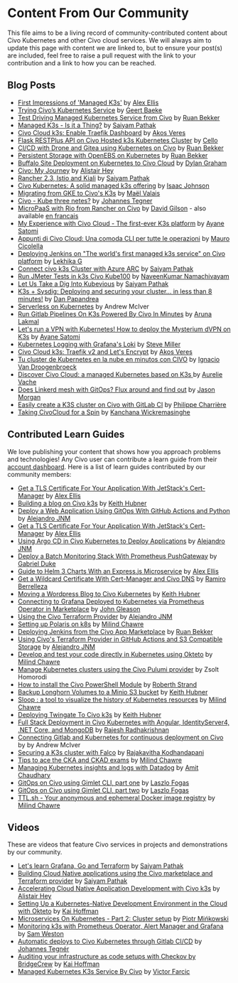# Content From Our Community

This file aims to be a living record of community-contributed content about Civo Kubernetes and other Civo cloud services. We will always aim to update this page with content we are linked to, but to ensure your post(s) are included, feel free to raise a pull request with the link to your contribution and a link to how you can be reached.

## Blog Posts
* [First Impressions of 'Managed K3s'](https://rancher.com/blog/2019/first-impressions-managed-k3s/) by [Alex Ellis](https://twitter.com/alexellisuk)
* [Trying Civo’s Kubernetes Service](https://blog.baeke.info/2019/10/28/trying-civos-kubernetes-service/) by [Geert Baeke](https://twitter.com/geertbaeke)
* [Test Driving Managed Kubernetes Service from Civo](https://sysadmins.co.za/test-driving-managed-kubernetes-service-from-civo/) by [Ruan Bekker](https://twitter.com/ruanbekker)
* [Managed K3s - Is it a Thing?](https://medium.com/@SaiyamPathak/managed-k3s-is-it-a-thing-9397799c38a) by [Saiyam Pathak](https://twitter.com/Saiyampathak)
* [Civo Cloud k3s: Enable Traefik Dashboard](https://akos.me/2019/Civo-Cloud-Enable-Traefik-Dashboard/) by [Akos Veres](https://twitter.com/puck)
* [Flask RESTPlus API on Civo Hosted k3s Kubernetes Cluster](https://www.cellerich.ch/2019/11/30/flask-restplus-api-on-civo-hosted-k3s-kubernetes-cluster/) by [Cello](https://www.cellerich.ch/about/)
* [CI/CD with Drone and Gitea using Kubernetes on Civo](https://sysadmins.co.za/ci-cd-with-drone-and-gitea-using-kubernetes-on-civo-post-1/) by [Ruan Bekker](https://twitter.com/ruanbekker)
* [Persistent Storage with OpenEBS on Kubernetes](https://sysadmins.co.za/persistent-storage-with-openebs-on-kubernetes/) by [Ruan Bekker](https://twitter.com/ruanbekker)
* [Buffalo Site Deployment on Kubernetes to Civo Cloud](https://grhm.dev/posts/buffalo-deployment-to-civo/) by [Dylan Graham](https://twitter.com/plusplusdylan/)
* [Civo: My Journey](https://blog.heyal.co.uk/civo-my-journey/) by [Alistair Hey](https://twitter.com/alistair_hey)
* [Rancher 2.3, Istio and Kiali](https://rancher.com/blog/2020/rancher-istio-kiali/) by [Saiyam Pathak](https://twitter.com/Saiyampathak)
* [Civo Kubernetes: A solid managed k3s offering](https://freshbrewed.science/civo-k8s-part-1/index.html) by [Isaac Johnson](https://twitter.com/AHEAD_Isaac)
* [Migrating from GKE to Civo's K3s](https://maelvls.dev/from-gke-to-civo-k3s/) by [Maël Valais](https://twitter.com/maelvls)
* [Civo - Kube three netes?](https://jite.eu/2020/5/5/kube-three-netes/) by [Johannes Tegner](https://twitter.com/_JiTe_)
* [MicroPaaS with Rio from Rancher on Civo](https://wetry.tech/micropaas-with-rio-from-rancher-en/) by [David Gilson](https://twitter.com/gilsondavid5) - also available [en francais](https://wetry.tech/micropaas-with-rio-from-rancher/)
* [My Experience with Civo Cloud - The first-ever K3s platform](https://dev.to/sr229/my-experience-with-civo-cloud-the-first-ever-k3s-platform-16nb) by [Ayane Satomi](https://dev.to/sr229)
* [Appunti di Civo Cloud: Una comoda CLI per tutte le operazioni](https://www.emmecilab.net/appunti-di-civo-cloud-una-comoda-cli-per-tutte-le-operazioni/) by [Mauro Cicolella](https://twitter.com/emmecilab)
* [Deploying Jenkins on "The world's first managed k3s service" on Civo platform](https://www.linkedin.com/pulse/deploying-jenkins-worlds-first-managed-k3s-service-civo-goswami/) by [Lekhika G](https://twitter.com/Lekhika__)
* [Connect civo k3s Cluster with Azure ARC](https://hashnode.com/post/connect-civo-k3s-cluster-with-azure-arc-ckcmr5ph200avlis1frgl7lkx) by [Saiyam Pathak](https://twitter.com/Saiyampathak)
* [Run JMeter Tests in k3s Civo Kube100](https://qainsights.com/run-jmeter-tests-in-k3s-civo-kube100/) by [NaveenKumar Namachivayam](https://twitter.com/qainsights)
* [Let Us Take a Dig Into Kubevious](https://saiyampathak.com/let-us-take-a-dig-into-kubevious-ckea9d9r700muxhs19jtr3xr8) by [Saiyam Pathak](https://twitter.com/Saiyampathak)
* [K3s + Sysdig: Deploying and securing your cluster… in less than 8 minutes!](https://sysdig.com/blog/k3s-sysdig-falco/) by [Dan Papandrea](https://twitter.com/danpopnyc)
* [Serverless on Kubernetes](https://medium.com/@andrew_18142/serverless-on-kubernetes-93dd40b6bbb6) by Andrew McIver
* [Run Gitlab Pipelines On K3s Powered By Civo In Minutes](https://www.techcrumble.net/2020/11/k3s-powered-civo-cloud/) by [Aruna Lakmal](https://twitter.com/techcrumble_net)
* [Let's run a VPN with Kubernetes! How to deploy the Mysterium dVPN on K3s](https://dev.to/sr229/let-s-run-a-vpn-with-kubernetes-how-to-deploy-the-mysterium-dvpn-on-k3s-4iph) by [Ayane Satomi](https://dev.to/sr229)
* [Kubernetes Logging with Grafana's Loki](https://www.r15cookie.com/post/2021-01-02-loki/) by [Steve Miller](https://twitter.com/scubbasteve25)
* [Civo Cloud k3s: Traefik v2 and Let's Encrypt](https://akos.me/2019/civo-cloud-treafik-v2-tls/) by [Akos Veres](https://twitter.com/puck)
* [Tu cluster de Kubernetes en la nube en minutos con CIVO](https://cduser.com/tu-cluster-de-kubernetes-en-minutos-en-la-nube-con-civo/) by [Ignacio Van Droogenbroeck](https://twitter.com/hectorivand)
* [Discover Civo Cloud: a managed Kubernetes based on K3s ](https://dev.to/stack-labs/discover-civo-cloud-a-managed-kubernetes-based-on-k3s-1mj) by [Aurelie Vache](https://twitter.com/aurelievache)
* [Does Linkerd mesh with GitOps? Flux around and find out](https://buoyant.io/2021/04/08/does-linkerd-mesh-with-gitops/) by [Jason Morgan](https://twitter.com/RJasonMorgan)
* [Easily create a K3S cluster on Civo with GitLab CI](https://gitlab.com/k33g_org/k33g_org.gitlab.io/-/issues/73) by [Philippe Charrière](https://twitter.com/k33g_org)
* [Taking CivoCloud for a Spin](https://medium.com/@kanchana.w/taking-civocloud-for-a-spin-7bf363acf431) by [Kanchana Wickremasinghe](https://twitter.com/nzicecool)

## Contributed Learn Guides
We love publishing your content that shows how you approach problems and technologies! Any Civo user can contribute a learn guide from their [account dashboard](https://www.civo.com/account/guides). Here is a list of learn guides contributed by our community members:
* [Get a TLS Certificate For Your Application With JetStack's Cert-Manager](https://www.civo.com/learn/get-a-tls-certificate-for-your-application-with-jetstack-s-cert-manager) by [Alex Ellis](https://twitter.com/alexellisuk)
* [Building a blog on Civo k3s](https://www.civo.com/learn/building-a-blog-on-civo-k3s) by [Keith Hubner](https://twitter.com/keithhubner)
* [Deploy a Web Application Using GitOps With GitHub Actions and Python](https://www.civo.com/learn/deploy-a-web-application-using-gitops-with-github-actions-and-python-in-civo) by [Alejandro JNM](https://twitter.com/alejandrojnm)
* [Get a TLS Certificate For Your Application With JetStack's Cert-Manager](https://www.civo.com/learn/get-a-tls-certificate-for-your-application-with-jetstack-s-cert-manager) by [Alex Ellis](https://twitter.com/alexellisuk)
* [Using Argo CD in Civo Kubernetes to Deploy Applications](https://www.civo.com/learn/install-argo-cd-in-k3s-civo-cloud-for-deploy-applications) by [Alejandro JNM](https://twitter.com/alejandrojnm)
* [Deploy a Batch Monitoring Stack With Prometheus PushGateway](https://www.civo.com/learn/deploy-a-batch-monitoring-stack-with-prometheus-pushgateway#introduction) by [Gabriel Duke](https://twitter.com/sudoDuke)
* [Guide to Helm 3 Charts With an Express.js Microservice](https://www.civo.com/learn/guide-to-helm-3-with-an-express-js-microservice) by [Alex Ellis](https://twitter.com/alexellisuk)
* [Get a Wildcard Certificate With Cert-Manager and Civo DNS](https://www.civo.com/learn/get-a-wildcard-certificate-with-cert-manager-and-civo-dns) by [Ramiro Berrelleza](https://twitter.com/rberrelleza)
* [Moving a Wordpress Blog to Civo Kubernetes](https://www.civo.com/learn/moving-wordpress-to-civo-kubernetes) by [Keith Hubner](https://twitter.com/keithhubner)
* [Connecting to Grafana Deployed to Kubernetes via Prometheus Operator in Marketplace](https://www.civo.com/learn/connecting-to-grafana-deployed-to-kubernetes-via-prometheus-operator-in-marketplace) by [John Gleason](https://twitter.com/johnnygtech)
* [Using the Civo Terraform Provider](https://www.civo.com/learn/using-the-civo-terraform-provider) by [Alejandro JNM](https://twitter.com/alejandrojnm)
* [Setting up Polaris on k8s](https://www.civo.com/learn/setting-up-polaris-on-k8s) by [Milind Chawre](https://milindchawre.github.io)
* [Deploying Jenkins from the Civo App Marketplace](https://www.civo.com/learn/deploy-jenkins-from-the-civo-app-marketplace) by [Ruan Bekker](https://twitter.com/ruanbekker)
* [Using Civo's Terraform Provider in GitHub Actions and S3 Compatible Storage](https://www.civo.com/learn/use-the-terraform-provider-of-civo-in-github-actions-and-s3-to-save-the-state) by [Alejandro JNM](https://twitter.com/alejandrojnm)
* [Develop and test your code directly in Kubernetes using Okteto](https://www.civo.com/learn/okteto-a-tool-to-develop-and-test-your-code-directly-in-kubernetes) by [Milind Chawre](https://twitter.com/milindchawre)
* [Manage Kubernetes clusters using the Civo Pulumi provider](https://www.civo.com/learn/kubernetes-clusters-using-the-civo-pulumi-provider) by Zsolt Homorodi
* [How to install the Civo PowerShell Module](https://www.civo.com/learn/how-to-install-the-civo-powershell-module) by [Roberth Strand](https://twitter.com/Roberthtweets)
* [Backup Longhorn Volumes to a Minio S3 bucket](https://www.civo.com/learn/backup-longhorn-volumes-to-a-minio-s3-bucket) by [Keith Hubner](https://twitter.com/keithhubner)
* [Sloop : a tool to visualize the history of Kubernetes resources](https://www.civo.com/learn/sloop-a-tool-to-visualize-history-of-kubernetes-resources) by [Milind Chawre](https://twitter.com/milindchawre)
* [Deploying Twingate To Civo k3s](https://www.civo.com/learn/deploying-twingate-to-civo-k3s) by [Keith Hubner](https://twitter.com/keithhubner)
* [Full Stack Deployment in Civo Kubernetes with Angular, IdentityServer4, .NET Core, and MongoDB](https://www.civo.com/learn/angular-dotnet-development-kubernetes) by [Rajesh Radhakrishnan](https://twitter.com/RRaajjesshh)
* [Connecting Gitlab and Kubernetes for continuous deployment on Civo](https://www.civo.com/learn/gitlab-kubernetes-win) by by Andrew McIver
* [Securing a K3s cluster with Falco](https://www.civo.com/learn/securing-a-k3s-cluster-falco) by [Rajakavitha Kodhandapani](https://twitter.com/Rajie_)
* [Tips to ace the CKA and CKAD exams](https://www.civo.com/learn/tips-to-ace-cka-and-ckad-exams) by [Milind Chawre](https://twitter.com/milindchawre)
* [Managing Kubernetes insights and logs with Datadog](https://www.civo.com/learn/managing-kubernetes-insights-logs-with-datadog) by [Amit Chaudhary](https://twitter.com/DoNnMyTh)
* [GitOps on Civo using Gimlet CLI, part one](https://www.civo.com/learn/gitops-on-civo-gimlet-part-one) by [Laszlo Fogas](twitter.com/laszlocph)
* [GitOps on Civo using Gimlet CLI, part two](https://www.civo.com/learn/gitops-on-civo-using-gimlet-cli-part-two) by [Laszlo Fogas](twitter.com/laszlocph)
* [TTL.sh - Your anonymous and ephemeral Docker image registry](https://www.civo.com/learn/ttl-sh-your-anonymous-and-ephemeral-docker-image-registry) by [Milind Chawre](https://twitter.com/milindchawre)

## Videos
These are videos that feature Civo services in projects and demonstrations by our community.
* [Let's learn Grafana, Go and Terraform](https://www.youtube.com/watch?v=avxRTZRvJlA) by [Saiyam Pathak](https://twitter.com/Saiyampathak)
* [Building Cloud Native applications using the Civo marketplace and Terraform provider](https://www.youtube.com/watch?v=e5JAo4U7ZD8) by [Saiyam Pathak](https://twitter.com/Saiyampathak)
* [Accelerating Cloud Native Application Development with Civo k3s](https://www.youtube.com/watch?v=K0BoOaXsiIk) by [Alistair Hey](https://twitter.com/alistair_hey)
* [Setting Up a Kubernetes-Native Development Environment in the Cloud with Okteto](https://www.youtube.com/watch?v=hkoO29q7_PI) by [Kai Hoffman](https://twitter.com/kaipmdh)
* [Microservices On Kubernetes - Part 2: Cluster setup](https://www.youtube.com/watch?v=5tndHJXdDkE) by [Piotr Mińkowski](https://twitter.com/piotr_minkowski/)
* [Monitoring k3s with Prometheus Operator, Alert Manager and Grafana](https://www.youtube.com/watch?v=thHzf0fmrFQ) by [Sam Weston](https://twitter.com/followthesam)
* [Automatic deploys to Civo Kubernetes through Gitlab CI/CD](https://www.youtube.com/watch?v=2g5CN9guvFc) by [Johannes Tegnér](https://twitter.com/_JiTe_)
* [Auditing your infrastructure as code setups with Checkov by BridgeCrew](https://www.youtube.com/watch?v=fPVMMrT55pc) by [Kai Hoffman](https://twitter.com/kaipmdh)
* [Managed Kubernetes K3s Service By Civo](https://www.youtube.com/watch?v=SwOIlzXLIw4) by [Victor Farcic](https://twitter.com/vfarcic)
